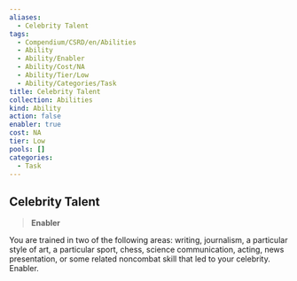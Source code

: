 ```yaml
---
aliases:
  - Celebrity Talent
tags:
  - Compendium/CSRD/en/Abilities
  - Ability
  - Ability/Enabler
  - Ability/Cost/NA
  - Ability/Tier/Low
  - Ability/Categories/Task
title: Celebrity Talent
collection: Abilities
kind: Ability
action: false
enabler: true
cost: NA
tier: Low
pools: []
categories:
  - Task
---
```

## Celebrity Talent    
>**Enabler**  
    
You are trained in two of the following areas: writing, journalism, a particular style of art, a particular sport, chess, science communication, acting, news presentation, or some related noncombat skill that led to your celebrity. Enabler.